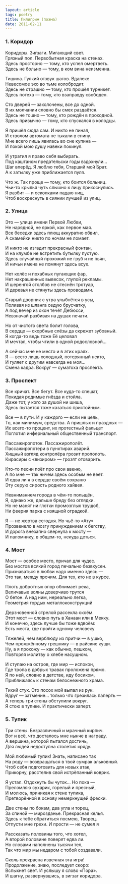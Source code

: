 ```yaml
---
layout: article
tags: poetry
title: Пилигрим (поэма)
date: 2011-02-11
---
```


### 1. Коридор

Коридоры. Зигзаги. Мигающий свет.<br>
Грязный пол. Первобытная краска на стенах.<br>
Здесь просторно — тому, кто успел омертветь.<br>
Здесь не больно — тому, в ком вина неизменна.<br>

Тишина. Гулкий отзвук шагов. Вдалеке<br>
Невесомое эхо во тьме колобродит.<br>
Здесь не страшно — тому, кто прошёл турникет.<br>
Здесь потеха — тому, кто взаправду свободен.<br>

Сто дверей — заколочены, все до одной.<br>
В их молчании словно бы смех раздаётся.<br>
Здесь не тошно — тому, кто рождён в проходной.<br>
Здесь привычно — тому, кто спускался в колодцы.<br>

Я пришёл сюда сам. И никто не пинал,<br>
И стволом автомата не тыкали в спину.<br>
Мне всего лишь явилась во сне купина —<br>
И покой мою душу навеки покинул.<br>

И утратил я право себя выбирать.<br>
Под каштаном предательски годы вздохнули...<br>
Шаг вперёд. Я люблю тебя, Старший мой Брат.<br>
А к затылку уже приближается пуля.<br>

Что ж. Так проще — тому, кто боится больниц.<br>
Чьи-то крылья чуть слышно к лицу прикоснулись.<br>
Я разбит — и осколками падаю ниц,<br>
Чтоб воскреснуть в сиянии лучшей из улиц.

### 2. Улица

Это — улица имени Первой Любви,<br>
Не нарядной, не яркой, как первое мая.<br>
Все беседки здесь плющ аккуратно обвил,<br>
А скамейки никто по ночам не ломает.<br>

И никто не изгадит прекрасный фонтан,<br>
И на клумбе не встретить бутылку пустую.<br>
Здесь случайный прохожий не груб и не пьян,<br>
И ничьи имена не помянут здесь всуе.<br>

Нет колёс и похабных пугающих фар,<br>
Нет накрашенных вывесок, глупой рекламы.<br>
И шеренгой столбов не стеснён тротуар,<br>
И деревья не стянуты здесь проводами.<br>

Старый дворник с утра улыбнётся в усы,<br>
Поливая из шланга седую брусчатку,<br>
А под вечер из окон течёт Дебюсси,<br>
Невзначай разбивая на душах печати.<br>

Но от чистого света болит голова,<br>
В сердце — скорбные слёзы да скрежет зубовный.<br>
Я когда-то ведь тоже Её целовал<br>
И мечтал, чтобы чтили в одной родословной...<br>

А сейчас мне не место и в этих краях.<br>
Я — всего лишь холодный, потерянный некто,<br>
И гуляет с другим навсегда не моя...<br>
Смена кадра. Вокруг — суматоха проспекта.

### 3. Проспект

Все кричат. Все бегут. Все куда-то спешат,<br>
Покидая родимые гнёзда и стойла.<br>
Даже тот, у кого за душой ни шиша,<br>
Здесь пытается тоже казаться пристойным.<br>

Все — в пути. И у каждого — если не цель,<br>
То, как минимум, средства. А пришлых и праздных —<br>
Их всего-то процент, их протестный фальцет<br>
Поглотил инфернальный общественный транспорт.<br>

Пассажиропоток. Пассажирополёт.<br>
Пассажиропотери в пунктирах аварий.<br>
Хищный взгляд контролёра грозит прополоть.<br>
Кирасиры с «визиром» — грозят отоварить.<br>

Кто-то песни поёт про свои авеню,<br>
А по мне — так ничем здесь особым не веет.<br>
И едва ли я в сердце своём сохраню<br>
Эту серую сирость родного хайвея.<br>

Невниманием города в чём-то польщён,<br>
Я, однако же, дальше бреду без оглядки.<br>
Но не манят ни глотки промозглых трущоб,<br>
Ни феерия парка с изящной оградкой.<br>

Я — не жертва сегодня. Но чьё-то «Ату»<br>
Прозвенело в мозгу принуждением к бегству,<br>
И дорога внезапно свернула к мосту —<br>
И паломнику, в общем-то, некуда деться.

### 4. Мост

Мост — особое место, причал для чудес.<br>
Без мостов всякий город печально безвкусен.<br>
Признаваться в любви надо именно здесь —<br>
Это так, между прочим. Для тех, кто не в курсе.<br>

Плоть добротных опор обнимает река,<br>
Величавые волны доверчиво трутся<br>
О бетон. А над ним, нереально легка,<br>
Геометрия гордых металлоконструкций<br>

Дерзновенной стрелой рассекла окоём.<br>
Этот мост — словно путь в Ханаан или в Мекку.<br>
И конечно, здесь лучше бы тоже вдвоём:<br>
Есть места, где пройти одному человеку<br>

Тяжелей, чем верблюду из притчи — в ушко,<br>
Чем прожжённому грешнику — в райские кущи.<br>
Ну, а я прохожу — как обычно, пешком,<br>
Повторяя молитву о хлебе насущном.<br>

И ступаю на остров, где мир — испокон,<br>
Где тропа в добрых травах проложена прямо.<br>
Я по ней, словно в детстве, иду босиком,<br>
Приближаясь к стенам белоснежного храма.<br>

Тихий стук. Это посох мой выпал из рук.<br>
Вдруг — затмение... только что грезилась паперть —<br>
А теперь три стены обступили вокруг.<br>
Я стою в тупике. И практически заперт.

### 5. Тупик

Три стены. Безразличный и мрачный кирпич.<br>
Вот и всё, что досталось мне нынче в награду.<br>
А вершина, которой пытался достичь,<br>
Для людей недоступна столетия кряду.<br>

Мой любимый тупик! Знать, написано так<br>
На роду — возвращаться в твой сумрак альковный.<br>
Чтоб себя подготовить для новых атак,<br>
Прикорну, расстелив свой истрёпанный коврик.<br>

Я устал. Отдохнуть бы чуток... Но пока —<br>
Преломляю сухарик, горелый и пресный,<br>
И молюсь, приникая к стене тупика,<br>
Претворённой в основу немеркнущей фрески.<br>

Две стены по бокам, два угла и торец,<br>
За спиной — мирозданье. Прекрасная келья.<br>
Здесь к тебе обратиться посмею, Творец.<br>
Отпусти мне грехи. И прости — не сумел я<br>

Рассказать половины того, что хотел,<br>
А второй половине поверят едва ли.<br>
Но словами наполнены тысячи тел,<br>
Так что мир мы недаром с тобой создавали.<br>

Сколь прекрасна извечная эта игра!<br>
Продолжение, знаю, последует скоро:<br>
Вспыхнет свет. И услышу я слово «Пора».<br>
И шагну, развернувшись, в зигзаг коридора.
